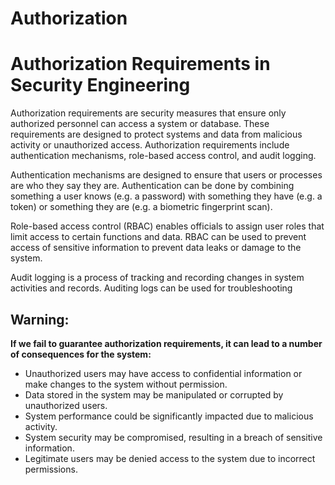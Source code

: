 # Authorization 

# Authorization Requirements in Security Engineering

Authorization requirements are security measures that ensure only authorized personnel can access a system or database. These requirements are designed to protect systems and data from malicious activity or unauthorized access. Authorization requirements include authentication mechanisms, role-based access control, and audit logging.

Authentication mechanisms are designed to ensure that users or processes are who they say they are. Authentication can be done by combining something a user knows (e.g. a password) with something they have (e.g. a token) or something they are (e.g. a biometric fingerprint scan). 

Role-based access control (RBAC) enables officials to assign user roles that limit access to certain functions and data. RBAC can be used to prevent access of sensitive information to prevent data leaks or damage to the system.

Audit logging is a process of tracking and recording changes in system activities and records. Auditing logs can be used for troubleshooting

## Warning: 

**If we fail to guarantee authorization requirements, it can lead to a number of consequences for the system:**

- Unauthorized users may have access to confidential information or make changes to the system without permission.
- Data stored in the system may be manipulated or corrupted by unauthorized users.
- System performance could be significantly impacted due to malicious activity.
- System security may be compromised, resulting in a breach of sensitive information.
- Legitimate users may be denied access to the system due to incorrect permissions.